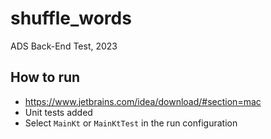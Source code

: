 # shuffle_words
ADS Back-End Test, 2023

## How to run
 - https://www.jetbrains.com/idea/download/#section=mac
 - Unit tests added
 - Select `MainKt` or `MainKtTest` in the run configuration 
 

